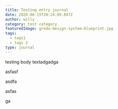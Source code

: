 ```yaml
---
title: Testing entry journal
date: 2020-06-15T20:24:09.047Z
author: willy
category: test category
featuredImage: gredu-design-system-blueprint.jpg
tags:
  - tags1
  - tags 2
type: journal
---
```

testing body textadgadga

asfasf

asdfa

asfas

ga